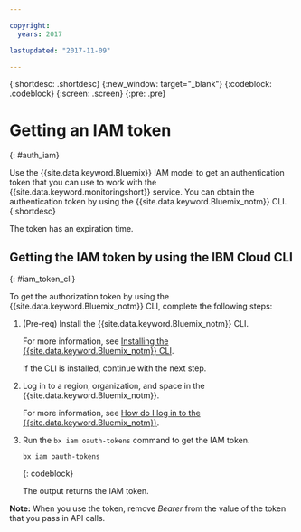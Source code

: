 ```yaml
---

copyright:
  years: 2017

lastupdated: "2017-11-09"

---
```



{:shortdesc: .shortdesc}
{:new_window: target="_blank"}
{:codeblock: .codeblock}
{:screen: .screen}
{:pre: .pre}


# Getting an IAM token
{: #auth_iam}

Use the {{site.data.keyword.Bluemix}} IAM model to get an authentication token that you can use to work with the {{site.data.keyword.monitoringshort}} service. You can obtain the authentication token by using the {{site.data.keyword.Bluemix_notm}} CLI.
{:shortdesc}

The token has an expiration time. 

## Getting the IAM token by using the IBM Cloud CLI 
{: #iam_token_cli}

To get the authorization token by using the {{site.data.keyword.Bluemix_notm}} CLI, complete the following steps:

1. (Pre-req) Install the {{site.data.keyword.Bluemix_notm}} CLI.

   For more information, see [Installing the {{site.data.keyword.Bluemix_notm}} CLI](/docs/services/cloud-monitoring/qa/cli_qa.html#cli_qa).
   
   If the CLI is installed, continue with the next step.
    
2. Log in to a region, organization, and space in the {{site.data.keyword.Bluemix_notm}}. 

    For more information, see [How do I log in to the {{site.data.keyword.Bluemix_notm}}](/docs/services/cloud-monitoring/qa/cli_qa.html#login).
	
3. Run the `bx iam oauth-tokens` command to get the IAM token.

    ```
	bx iam oauth-tokens
	```
	{: codeblock}
	
	The output returns the IAM token.

**Note:** When you use the token, remove *Bearer* from the value of the token that you pass in API calls.
		



	

	
	
	
	
	
	